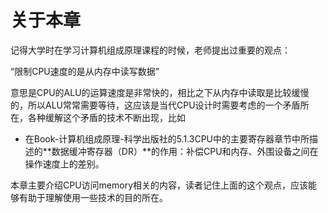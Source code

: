 # 关于本章

记得大学时在学习计算机组成原理课程的时候，老师提出过重要的观点：

“限制CPU速度的是从内存中读写数据”

意思是CPU的ALU的运算速度是非常快的，相比之下从内存中读取是比较缓慢的，所以ALU常常需要等待，这应该是当代CPU设计时需要考虑的一个矛盾所在，各种缓解这个矛盾的技术不断出现，比如

- 在Book-计算机组成原理-科学出版社的5.1.3CPU中的主要寄存器章节中所描述的**数据缓冲寄存器（DR）**的作用：补偿CPU和内存、外围设备之间在操作速度上的差别。

本章主要介绍CPU访问memory相关的内容，读者记住上面的这个观点，应该能够有助于理解使用一些技术的目的所在。